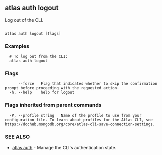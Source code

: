 ## atlas auth logout

Log out of the CLI.



```

atlas auth logout [flags]
```

### Examples

```
  # To log out from the CLI:
  atlas auth logout

```


### Flags

```
      --force   Flag that indicates whether to skip the confirmation prompt before proceeding with the requested action.
  -h, --help    help for logout

```


### Flags inherited from parent commands

```
  -P, --profile string   Name of the profile to use from your configuration file. To learn about profiles for the Atlas CLI, see https://dochub.mongodb.org/core/atlas-cli-save-connection-settings.

```

### SEE ALSO


* [atlas auth](atlas_auth.md)	- Manage the CLI's authentication state.




